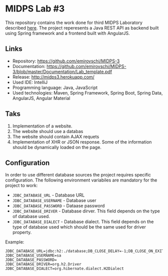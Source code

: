 # MIDPS Lab #3

This repository contains the work done for third MIDPS Laboratory described [here](https://github.com/BestMujik/MIDPS-labs/blob/midps_fr/MIDPS_LAB%233.md). The project reperesents a Java REST API as backend built using Spring framework and a frontend built with AngularJS.

## Links

* Repository: https://github.com/emirovschi/MIDPS-3
* Documentation: https://github.com/emirovschi/MIDPS-3/blob/master/Documentation/Lab_template.pdf
* Release: http://midps3.herokuapp.com/
* Used IDE: IntelliJ
* Programming language: Java, JavaScript
* Used technologies: Maven, Spring Framework, Spring Boot, Spring Data, AngularJS, Angular Material

## Taks
1. Implementation of a website.
2. The website should use a databas
3. The website should contain AJAX requets
4. Implementation of XHR or JSON response. Some of the information should be dynamically loaded on the page.

## Configuration
In order to use different database sources the project requires specific configuration. The following environment variabiles are mandatory for the project to work:
* `JDBC_DATABASE_URL` - Database URL
* `JDBC_DATABASE_USERNAME` - Database user
* `JDBC_DATABASE_PASSWORD` - Dataase password
* `JDBC_DATABASE_DRIVER` - Database dirver. This field depends on the type of database used.
* `JDBC_DATABASE_DIALECT` - Database dialect. This field depends on the type of database used which should be the same used for driver property.

Example:
```
JDBC_DATABASE_URL=jdbc:h2:./database;DB_CLOSE_DELAY=-1;DB_CLOSE_ON_EXIT=FALSE
JDBC_DATABASE_USERNAME=sa
JDBC_DATABASE_PASSWORD=
JDBC_DATABASE_DRIVER=org.h2.Driver
JDBC_DATABASE_DIALECT=org.hibernate.dialect.H2Dialect
```